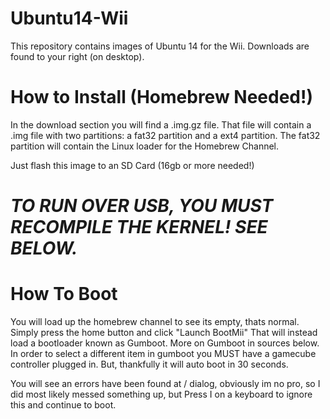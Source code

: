 # Ubuntu14-Wii



This repository contains images of Ubuntu 14 for the Wii. Downloads are found to your right (on desktop).


# How to Install (Homebrew Needed!)
In the download section you will find a .img.gz file. That file will contain a .img file with two partitions: a fat32 partition and a ext4 partition. The fat32 partition will contain the Linux loader for the Homebrew Channel.

Just flash this image to an SD Card (16gb or more needed!)
# *TO RUN OVER USB, YOU MUST RECOMPILE THE KERNEL! SEE BELOW.*


# How To Boot
You will load up the homebrew channel to see its empty, thats normal. Simply press the home button and click "Launch BootMii"
That will instead load a bootloader known as Gumboot. More on Gumboot in sources below.
In order to select a different item in gumboot you MUST have a gamecube controller plugged in. But, thankfully it will auto boot in 30 seconds.

You will see an errors have been found at / dialog, obviously im no pro, so I did most likely messed something up, but Press I on a keyboard to ignore this and continue to boot.
